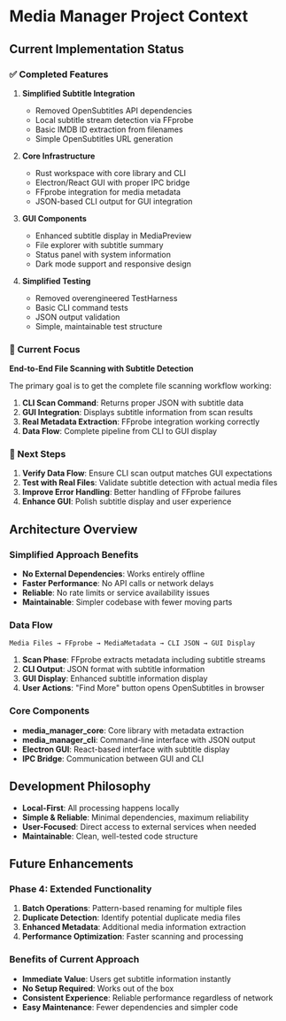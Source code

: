 # Media Manager Project Context

## Current Implementation Status

### ✅ Completed Features

1. **Simplified Subtitle Integration**
   - Removed OpenSubtitles API dependencies
   - Local subtitle stream detection via FFprobe
   - Basic IMDB ID extraction from filenames
   - Simple OpenSubtitles URL generation

2. **Core Infrastructure**
   - Rust workspace with core library and CLI
   - Electron/React GUI with proper IPC bridge
   - FFprobe integration for media metadata
   - JSON-based CLI output for GUI integration

3. **GUI Components**
   - Enhanced subtitle display in MediaPreview
   - File explorer with subtitle summary
   - Status panel with system information
   - Dark mode support and responsive design

4. **Simplified Testing**
   - Removed overengineered TestHarness
   - Basic CLI command tests
   - JSON output validation
   - Simple, maintainable test structure

### 🔄 Current Focus

**End-to-End File Scanning with Subtitle Detection**

The primary goal is to get the complete file scanning workflow working:

1. **CLI Scan Command**: Returns proper JSON with subtitle data
2. **GUI Integration**: Displays subtitle information from scan results
3. **Real Metadata Extraction**: FFprobe integration working correctly
4. **Data Flow**: Complete pipeline from CLI to GUI display

### 🎯 Next Steps

1. **Verify Data Flow**: Ensure CLI scan output matches GUI expectations
2. **Test with Real Files**: Validate subtitle detection with actual media files
3. **Improve Error Handling**: Better handling of FFprobe failures
4. **Enhance GUI**: Polish subtitle display and user experience

## Architecture Overview

### Simplified Approach Benefits

- **No External Dependencies**: Works entirely offline
- **Faster Performance**: No API calls or network delays
- **Reliable**: No rate limits or service availability issues
- **Maintainable**: Simpler codebase with fewer moving parts

### Data Flow

```
Media Files → FFprobe → MediaMetadata → CLI JSON → GUI Display
```

1. **Scan Phase**: FFprobe extracts metadata including subtitle streams
2. **CLI Output**: JSON format with subtitle information
3. **GUI Display**: Enhanced subtitle information display
4. **User Actions**: "Find More" button opens OpenSubtitles in browser

### Core Components

- **media_manager_core**: Core library with metadata extraction
- **media_manager_cli**: Command-line interface with JSON output
- **Electron GUI**: React-based interface with subtitle display
- **IPC Bridge**: Communication between GUI and CLI

## Development Philosophy

- **Local-First**: All processing happens locally
- **Simple & Reliable**: Minimal dependencies, maximum reliability
- **User-Focused**: Direct access to external services when needed
- **Maintainable**: Clean, well-tested code structure

## Future Enhancements

### Phase 4: Extended Functionality

1. **Batch Operations**: Pattern-based renaming for multiple files
2. **Duplicate Detection**: Identify potential duplicate media files
3. **Enhanced Metadata**: Additional media information extraction
4. **Performance Optimization**: Faster scanning and processing

### Benefits of Current Approach

- **Immediate Value**: Users get subtitle information instantly
- **No Setup Required**: Works out of the box
- **Consistent Experience**: Reliable performance regardless of network
- **Easy Maintenance**: Fewer dependencies and simpler code
